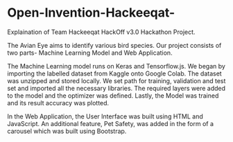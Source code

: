 # Open-Invention-Hackeeqat-
Explaination of Team Hackeeqat HackOff v3.0 Hackathon Project.

The Avian Eye aims to identify various bird species. 
Our project consists of two parts- Machine Learning Model and Web Application.

The Machine Learning model runs on Keras and Tensorflow.js. We began by importing the labelled dataset from Kaggle onto Google Colab. The dataset was unzipped and stored locally. We set path for training, validation and test set and imported all the necessary libraries. The required layers were added to the model and the optimizer was defined. Lastly, the Model was trained and its result accuracy was plotted.

In the Web Application, the User Interface was built using HTML and JavaScript. An additional feature, Pet Safety, was added in the form of a carousel which was built using Bootstrap. 
